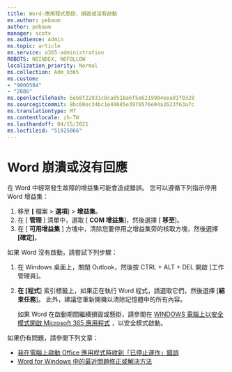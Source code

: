 ```yaml
---
title: Word-應用程式懸掛、損毀或沒有啟動
ms.author: pebaum
author: pebaum
manager: scotv
ms.audience: Admin
ms.topic: article
ms.service: o365-administration
ROBOTS: NOINDEX, NOFOLLOW
localization_priority: Normal
ms.collection: Adm_O365
ms.custom:
- "9000584"
- "2686"
ms.openlocfilehash: 6eb8f22931c8ca0518a6f5e6219904eea01f0328
ms.sourcegitcommit: 8bc60ec34bc1e40685e3976576e04a2623f63a7c
ms.translationtype: MT
ms.contentlocale: zh-TW
ms.lasthandoff: 04/15/2021
ms.locfileid: "51825866"
---
```

# <a name="word-crashes-or-doesnt-respond"></a>Word 崩潰或沒有回應

在 Word 中經常發生故障的增益集可能會造成錯誤。 您可以遵循下列指示停用 Word 增益集：

1. 移至 **[** 檔案  >  **選項**]  >  **增益集**。
2. 在 [ **管理** ] 清單中，選取 [ **COM 增益集**]，然後選擇 [ **移至**]。
3. 在 [ **可用增益集** ] 方塊中，清除您要停用之增益集旁的核取方塊，然後選擇 **[確定]**。

如果 Word 沒有啟動，請嘗試下列步驟：

1.   在 Windows 桌面上，關閉 Outlook，然後按 CTRL + ALT + DEL 開啟 [工作管理員]。 
2. **在 [程式**] 索引標籤上，如果正在執行 Word 程式，請選取它們，然後選擇 [**結束任務**]。 此外，建議您重新開機以清除記憶體中的所有內容。

    如果 Word 在啟動期間繼續損毀或懸掛，請參閱在 [WINDOWS 電腦上以安全模式開啟 Microsoft 365 應用程式](https://support.office.com/article/Open-Office-apps-in-safe-mode-on-a-Windows-PC-dedf944a-5f4b-4afb-a453-528af4f7ac72) ，以安全模式啟動。

如果仍有問題，請參閱下列文章： 
- [我在電腦上啟動 Office 應用程式時收到「已停止運作」錯誤](https://support.office.com/article/52bd7985-4e99-4a35-84c8-2d9b8301a2fa)
- [Word for Windows 中的最近問題修正或解決方法](https://support.office.com/article/bf6bf17c-2807-4871-83ce-e337ae8f0b86)